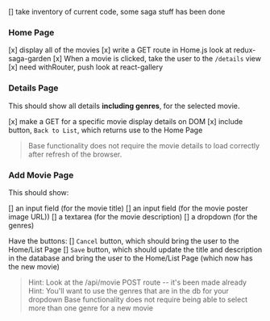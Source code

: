 [] take inventory of current code, some saga stuff has been done

### Home Page
[x] display all of the movies
  [x] write a GET route in Home.js
    look at redux-saga-garden
[x] When a movie is clicked, take the user to the `/details` view
  [x] need withRouter, push
    look at react-gallery


### Details Page

This should show all details **including genres**, for the selected movie.

[x] make a GET for a specific movie
  display details on DOM
[x] include button, `Back to List`, which returns use to the Home Page
> Base functionality does not require the movie details to load correctly after refresh of the browser.


### Add Movie Page
This should show:

[] an input field (for the movie title)
[] an input field (for the movie poster image URL))
[] a textarea (for the movie description)
[] a dropdown (for the genres)

Have the buttons:
[] `Cancel` button, which should bring the user to the Home/List Page
[] `Save` button, which should update the title and description in the database and bring the user to the Home/List Page (which now has the new movie)

> Hint: Look at the /api/movie POST route -- it's been made already
> Hint: You'll want to use the genres that are in the db for your dropdown
> Base functionality does not require being able to select more than one genre for a new movie